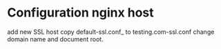 # Configuration nginx host

add new SSL host copy default-ssl.conf_ to testing.com-ssl.conf
change domain name and document root.

